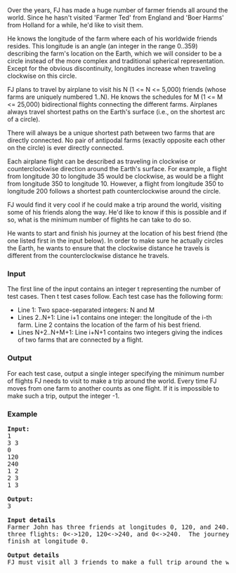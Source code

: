 <p>Over the years, FJ has made a huge number of farmer friends all
around the world.  Since he hasn't visited 'Farmer Ted' from England
and 'Boer Harms' from Holland for a while, he'd like to visit them.
</p><p>
He knows the longitude of the farm where each of his worldwide
friends resides.  This longitude is an angle (an integer in the
range 0..359) describing the farm's location on the Earth, which
we will consider to be a circle instead of the more complex and
traditional spherical representation. Except for the obvious
discontinuity, longitudes increase when traveling clockwise on this
circle.
</p><p>
FJ plans to travel by airplane to visit his N (1 &lt;= N &lt;= 5,000)
friends (whose farms are uniquely numbered 1..N). He knows the
schedules for M (1 &lt;= M &lt;= 25,000) bidirectional flights connecting
the different farms.  Airplanes always travel shortest paths on the
Earth's surface (i.e., on the shortest arc of a circle).
</p><p>
There will always be a unique shortest path between two farms that
are directly connected.  No pair of antipodal farms (exactly opposite
each other on the circle) is ever directly connected.
</p><p>
Each airplane flight can be described as traveling in clockwise or
counterclockwise direction around the Earth's surface. For example,
a flight from longitude 30 to longitude 35 would be clockwise, as
would be a flight from longitude 350 to longitude 10.  However, a
flight from longitude 350 to longitude 200 follows a shortest path
counterclockwise around the circle.
</p><p>
FJ would find it very cool if he could make a trip around the world,
visiting some of his friends along the way. He'd like to know if
this is possible and if so, what is the minimum number of flights
he can take to do so.
</p><p>
He wants to start and finish his journey at the location of his
best friend (the one listed first in the input below).  In order
to make sure he actually circles the Earth, he wants to ensure that
the clockwise distance he travels is different from the counterclockwise
distance he travels.
</p><h3>Input</h3>
<p>
The first line of the input contains an integer t representing the number of test cases. Then t test cases follow. Each test case has the following form:
</p><ul><li> Line 1: Two space-separated integers: N  and M

</li><li> Lines 2..N+1: Line i+1 contains one integer: the longitude of the
        i-th farm. Line 2 contains the location of the farm of his
        best friend.

</li><li> Lines N+2..N+M+1: Line i+N+1 contains two integers giving the
        indices of two farms that are connected by a flight.
</li></ul>
<h3>Output</h3>
<p>For each test case, output a single integer specifying the minimum number of flights FJ
        needs to visit to make a trip around the world. Every time FJ
        moves from one farm to another counts as one flight. If it is
        impossible to make such a trip, output the integer -1.
</p><h3>Example</h3>

<pre><b>Input:</b>
1
3 3
0
120
240
1 2
2 3
1 3

<b>Output:</b>
3

<b>Input details</b>
Farmer John has three friends at longitudes 0, 120, and 240.  There are
three flights: 0&lt;-&gt;120, 120&lt;-&gt;240, and 0&lt;-&gt;240.  The journey must start and
finish at longitude 0.

<b>Output details</b>
FJ must visit all 3 friends to make a full trip around the world.
</pre>